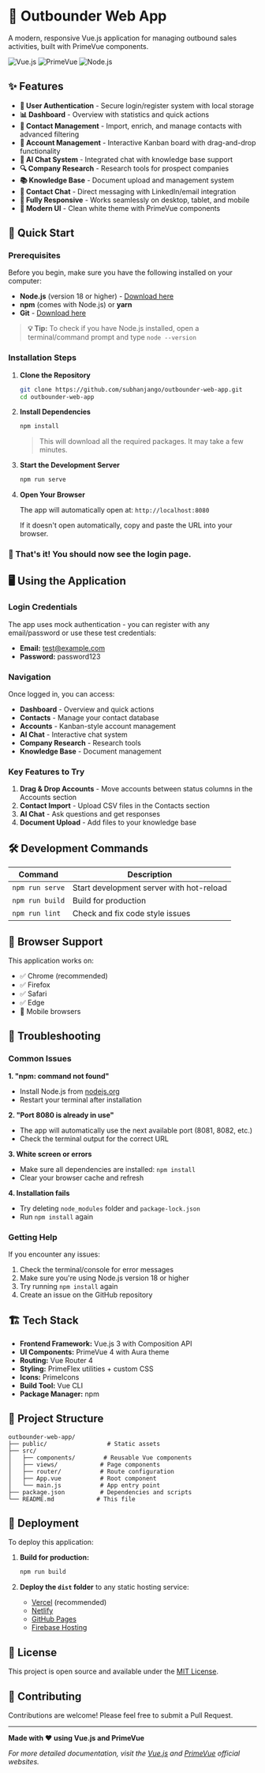 # 🚀 Outbounder Web App

A modern, responsive Vue.js application for managing outbound sales activities, built with PrimeVue components.

![Vue.js](https://img.shields.io/badge/Vue.js-3.x-4FC08D?style=flat-square&logo=vue.js)
![PrimeVue](https://img.shields.io/badge/PrimeVue-4.x-007ACC?style=flat-square)
![Node.js](https://img.shields.io/badge/Node.js-18+-339933?style=flat-square&logo=node.js)

## ✨ Features

- **🔐 User Authentication** - Secure login/register system with local storage
- **📊 Dashboard** - Overview with statistics and quick actions
- **👥 Contact Management** - Import, enrich, and manage contacts with advanced filtering
- **🏢 Account Management** - Interactive Kanban board with drag-and-drop functionality
- **🤖 AI Chat System** - Integrated chat with knowledge base support
- **🔍 Company Research** - Research tools for prospect companies
- **📚 Knowledge Base** - Document upload and management system
- **💬 Contact Chat** - Direct messaging with LinkedIn/email integration
- **📱 Fully Responsive** - Works seamlessly on desktop, tablet, and mobile
- **🎨 Modern UI** - Clean white theme with PrimeVue components

## 🚀 Quick Start

### Prerequisites

Before you begin, make sure you have the following installed on your computer:

- **Node.js** (version 18 or higher) - [Download here](https://nodejs.org/)
- **npm** (comes with Node.js) or **yarn**
- **Git** - [Download here](https://git-scm.com/)

> **💡 Tip:** To check if you have Node.js installed, open a terminal/command prompt and type `node --version`

### Installation Steps

1. **Clone the Repository**
   ```bash
   git clone https://github.com/subhanjango/outbounder-web-app.git
   cd outbounder-web-app
   ```

2. **Install Dependencies**
   ```bash
   npm install
   ```
   > This will download all the required packages. It may take a few minutes.

3. **Start the Development Server**
   ```bash
   npm run serve
   ```

4. **Open Your Browser**
   
   The app will automatically open at: `http://localhost:8080`
   
   If it doesn't open automatically, copy and paste the URL into your browser.

### 🎉 That's it! You should now see the login page.

## 🖥️ Using the Application

### Login Credentials
The app uses mock authentication - you can register with any email/password or use these test credentials:
- **Email:** test@example.com
- **Password:** password123

### Navigation
Once logged in, you can access:
- **Dashboard** - Overview and quick actions
- **Contacts** - Manage your contact database
- **Accounts** - Kanban-style account management
- **AI Chat** - Interactive chat system
- **Company Research** - Research tools
- **Knowledge Base** - Document management

### Key Features to Try
1. **Drag & Drop Accounts** - Move accounts between status columns in the Accounts section
2. **Contact Import** - Upload CSV files in the Contacts section
3. **AI Chat** - Ask questions and get responses
4. **Document Upload** - Add files to your knowledge base

## 🛠️ Development Commands

| Command | Description |
|---------|-------------|
| `npm run serve` | Start development server with hot-reload |
| `npm run build` | Build for production |
| `npm run lint` | Check and fix code style issues |

## 📱 Browser Support

This application works on:
- ✅ Chrome (recommended)
- ✅ Firefox
- ✅ Safari
- ✅ Edge
- 📱 Mobile browsers

## 🔧 Troubleshooting

### Common Issues

**1. "npm: command not found"**
- Install Node.js from [nodejs.org](https://nodejs.org/)
- Restart your terminal after installation

**2. "Port 8080 is already in use"**
- The app will automatically use the next available port (8081, 8082, etc.)
- Check the terminal output for the correct URL

**3. White screen or errors**
- Make sure all dependencies are installed: `npm install`
- Clear your browser cache and refresh

**4. Installation fails**
- Try deleting `node_modules` folder and `package-lock.json`
- Run `npm install` again

### Getting Help

If you encounter any issues:
1. Check the terminal/console for error messages
2. Make sure you're using Node.js version 18 or higher
3. Try running `npm install` again
4. Create an issue on the GitHub repository

## 🏗️ Tech Stack

- **Frontend Framework:** Vue.js 3 with Composition API
- **UI Components:** PrimeVue 4 with Aura theme
- **Routing:** Vue Router 4
- **Styling:** PrimeFlex utilities + custom CSS
- **Icons:** PrimeIcons
- **Build Tool:** Vue CLI
- **Package Manager:** npm

## 📂 Project Structure

```
outbounder-web-app/
├── public/                 # Static assets
├── src/
│   ├── components/        # Reusable Vue components
│   ├── views/            # Page components
│   ├── router/           # Route configuration
│   ├── App.vue           # Root component
│   └── main.js           # App entry point
├── package.json          # Dependencies and scripts
└── README.md            # This file
```

## 🚀 Deployment

To deploy this application:

1. **Build for production:**
   ```bash
   npm run build
   ```

2. **Deploy the `dist` folder** to any static hosting service:
   - [Vercel](https://vercel.com/) (recommended)
   - [Netlify](https://netlify.com/)
   - [GitHub Pages](https://pages.github.com/)
   - [Firebase Hosting](https://firebase.google.com/docs/hosting)

## 📄 License

This project is open source and available under the [MIT License](LICENSE).

## 🤝 Contributing

Contributions are welcome! Please feel free to submit a Pull Request.

---

**Made with ❤️ using Vue.js and PrimeVue**

*For more detailed documentation, visit the [Vue.js](https://vuejs.org/) and [PrimeVue](https://primevue.org/) official websites.*